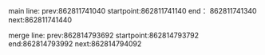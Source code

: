 
main line:
prev:862811741040
startpoint:862811741140
end： 862811741340
next:862811741440

 merge line:
 prev:862814793692
 startpoint:862814793792
 end:862814793992
 next:862814794092
